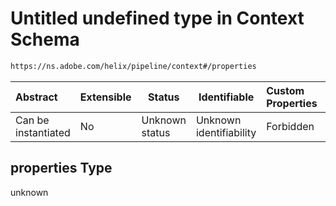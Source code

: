 # Untitled undefined type in Context Schema

```txt
https://ns.adobe.com/helix/pipeline/context#/properties
```




| Abstract            | Extensible | Status         | Identifiable            | Custom Properties | Additional Properties | Access Restrictions | Defined In                                                          |
| :------------------ | ---------- | -------------- | ----------------------- | :---------------- | --------------------- | ------------------- | ------------------------------------------------------------------- |
| Can be instantiated | No         | Unknown status | Unknown identifiability | Forbidden         | Allowed               | none                | [context.schema.json\*](context.schema.json "open original schema") |

## properties Type

unknown
